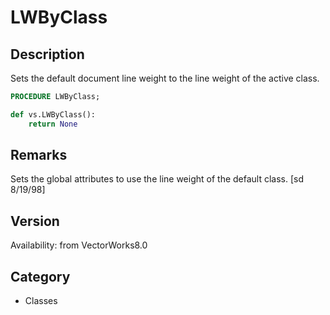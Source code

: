 # LWByClass

## Description
Sets the default document line weight to the line weight of the active class.

```pascal
PROCEDURE LWByClass;
```

```python
def vs.LWByClass():
    return None
```

## Remarks
Sets the global attributes to use the line weight of the default class.
[sd 8/19/98]

## Version
Availability: from VectorWorks8.0

## Category
* Classes

